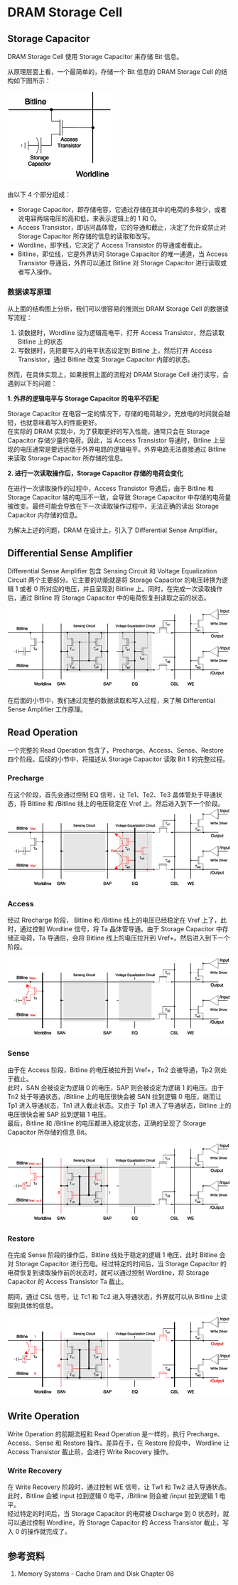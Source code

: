  
# DRAM Storage Cell


## Storage Capacitor

DRAM Storage Cell 使用 Storage Capacitor 来存储 Bit 信息。

从原理层面上看，一个最简单的，存储一个 Bit 信息的 DRAM Storage Cell 的结构如下图所示：

![](dram_storage_cell.png)

由以下 4 个部分组成：

* Storage Capacitor，即存储电容，它通过存储在其中的电荷的多和少，或者说电容两端电压的高和低，来表示逻辑上的 1 和 0。
* Access Transistor，即访问晶体管，它的导通和截止，决定了允许或禁止对 Storage Capacitor 所存储的信息的读取和改写。
* Wordline，即字线，它决定了 Access Transistor 的导通或者截止。 
* Bitline，即位线，它是外界访问 Storage Capacitor 的唯一通道，当 Access Transistor 导通后，外界可以通过 Bitline 对 Storage Capacitor 进行读取或者写入操作。

### 数据读写原理

从上面的结构图上分析，我们可以很容易的推测出 DRAM Storage Cell 的数据读写流程：

1. 读数据时，Wordline 设为逻辑高电平，打开 Access Transistor，然后读取 Bitline 上的状态
2. 写数据时，先把要写入的电平状态设定到 Bitline 上，然后打开 Access Transistor，通过 Bitline 改变 Storage Capacitor 内部的状态。

然而，在具体实现上，如果按照上面的流程对 DRAM Storage Cell 进行读写，会遇到以下的问题：

**1. 外界的逻辑电平与 Storage Capacitor 的电平不匹配**  

Storage Capacitor 在电容一定的情况下，存储的电荷越少，充放电的时间就会越短，也就意味着写入的性能更好。  
在实际的 DRAM 实现中，为了获取更好的写入性能，通常只会在 Storage Capacitor 存储少量的电荷。因此，当 Access Transistor 导通时，Bitline 上呈现的电压通常是要远远低于外界电路的逻辑电平。外界电路无法直接通过 Bitline 来读取 Storage Capacitor 所存储的信息。

**2. 进行一次读取操作后，Storage Capacitor 存储的电荷会变化**  

在进行一次读取操作的过程中，Access Transistor 导通后，由于 Bitline 和 Storage Capacitor 端的电压不一致，会导致 Storage Capacitor 中存储的电荷量被改变。最终可能会导致在下一次读取操作过程中，无法正确的读出 Storage Capacitor 内存储的信息。

为解决上述的问题，DRAM 在设计上，引入了 Differential Sense Amplifier。

## Differential Sense Amplifier

Differential Sense Amplifier 包含 Sensing Circuit 和 Voltage Equalization Circuit 两个主要部分。它主要的功能就是将 Storage Capacitor 的电压转换为逻辑 1 或者 0 所对应的电压，并且呈现到 Bitline 上。同时，在完成一次读取操作后，通过 Bitline 将 Storage Capacitor 中的电荷恢复到读取之前的状态。

![](differential_sense_amplifier.png)

在后面的小节中，我们通过完整的数据读取和写入过程，来了解 Differential Sense Amplifier 工作原理。

## Read Operation

一个完整的 Read Operation 包含了，Precharge、Access、Sense、Restore 四个阶段。后续的小节中，将描述从 Storage Capacitor 读取 Bit 1 的完整过程。

### Precharge

在这个阶段，首先会通过控制 EQ 信号，让 Te1、Te2、Te3 晶体管处于导通状态，将 Bitline 和 /Bitline 线上的电压稳定在 Vref 上。然后进入到下一个阶段。
![](precharge.png)

### Access

经过 Rrecharge 阶段， Bitline 和 /Bitline 线上的电压已经稳定在 Vref 上了，此时，通过控制 Wordline 信号，将 Ta 晶体管导通。由于 Storage Capacitor 中存储正电荷，Ta 导通后，会将 Bitline 线上的电压拉升到 Vref+。然后进入到下一个阶段。 

![](access.png)

### Sense

由于在 Access 阶段，Bitline 的电压被拉升到 Vref+，Tn2 会被导通，Tp2 则处于截止。  
此时，SAN 会被设定为逻辑 0 的电压，SAP 则会被设定为逻辑 1 的电压。由于 Tn2 处于导通状态，/Bitline 上的电压很快会被 SAN 拉到逻辑 0 电压，继而让 Tp1 进入导通状态，Tn1 进入截止状态。又由于 Tp1 进入了导通状态，Bitline 上的电压很快会被 SAP 拉到逻辑 1 电压。  
最后，Bitline 和 /Bitline 的电压都进入稳定状态，正确的呈现了 Storage Capacitor 所存储的信息 Bit。

![](sense.png)

### Restore

在完成 Sense 阶段的操作后，Bitline 线处于稳定的逻辑 1 电压，此时 Bitline 会对 Storage Capacitor 进行充电。经过特定的时间后，当 Storage Capacitor 的电荷恢复到读取操作前的状态时，就可以通过控制 Wordline，将 Storage Capacitor 的 Access Transistor Ta 截止。

期间，通过 CSL 信号，让 Tc1 和 Tc2 进入导通状态，外界就可以从 Bitline 上读取到具体的信息。

![](restore.png)

## Write Operation

Write Operation 的前期流程和 Read Operation 是一样的，执行 Precharge、Access、Sense 和 Restore 操作。差异在于，在 Restore 阶段中， Wordline 让 Access Transistor 截止前，会进行 Write Recovery 操作。

### Write Recovery  

在 Write Recovery 阶段时，通过控制 WE 信号，让 Tw1 和 Tw2 进入导通状态。此时，Bitline 会被 input 拉到逻辑 0 电平，/Bitline 则会被 /input 拉到逻辑 1 电平。  
经过特定的时间后，当 Storage Capacitor 的电荷被 Discharge 到 0 状态时，就可以通过控制 Wordline，将 Storage Capacitor 的 Access Transistor 截止，写入 0 的操作就完成了。

## 参考资料

1. Memory Systems - Cache Dram and Disk  Chapter 08
